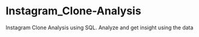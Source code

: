 # Instagram_Clone-Analysis
Instagram Clone Analysis using SQL. Analyze and get insight using the data
